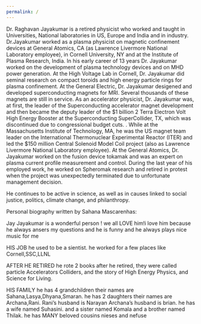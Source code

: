 ```yaml
---
permalink: /
---
```


Dr. Raghavan Jayakumar is a retired physicist who worked and taught in Universities, National laboratories in US, Europe and India and in industry. Dr.Jayakumar worked as a plasma physicist on magnetic confinement devices at General Atomics, CA (as Lawrence Livermore National Laboratory employee), in Cornell University, NY and at the Institute of Plasma Research, India. In his early career of 13 years Dr. Jayakumar worked on the development of plasma technology devices and on MHD power generation. At the High Voltage Lab in Cornell, Dr. Jayakumar did seminal research on compact toroids and high energy particle rings for plasma confinement. At the General Electric, Dr. Jayakumar desigened and developed superconducting magnets for MRI. Several thousands of these magnets are still in service. As an accelerator physicist, Dr. Jayakumar was, at first, the leader of the Superconducting accelerator magnet development and then became the  deputy leader of the $1 billion 2 Terra Electron Volt High Energy Booster at the Superconducting SuperCollider, TX, which was discontinued due to congressional budget cuts. . While at the Massachusetts Institute of Technology, MA, he was the US magnet team leader on the International Thermonuclear Experimental Reactor (ITER) and led the $150 million Central Solenoid Model Coil project (also as Lawrence Livermore National Laboratory employee).  At the General Atomics, Dr. Jayakumar worked on the fusion device tokamak and was an expert on plasma current profile measurement and control. During the last year of his employed work, he worked on  Spheromak research and retired in protest when the project was unexpectedly terminated due to unfortunate management decision. 

He continues to be active in science, as well as in causes linked to social justice, politics, climate change, and philanthropy.

Personal biography written by Sahana Mascarenhas:
 
Jay Jayakumar is a wonderful person ! we all LOVE him!i love him because he always ansers my questions and he is funny and he always plays nice music for me
 
HIS JOB
he used to be a sientist. he worked for a few places like Cornell,SSC,LLNL
 
AFTER HE RETIRED
he rote 2 books after he retired, they were called particle Accelerators Colliders, and the story of High Energy Physics, and Science for Living.
 
HIS FAMILY
he has 4 grandchildren their names are Sahana,Lasya,Dhyana,Smaran.
he has 2 daughters their names are Archana,Rani. Rani’s husband is Narayan Archana’s husband is brian.  he has a wife named Suhasini.  and a sister  named Komala and a brother named Thilak.
he has MANY beloved cousins nieses and nefuse
